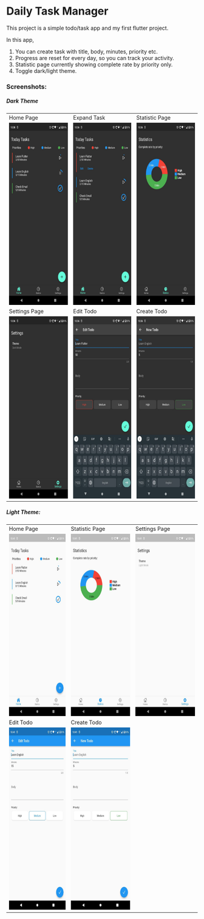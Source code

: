 # Daily Task Manager

This project is a simple todo/task app and my first flutter project.

In this app,
1. You can create task with title, body, minutes, priority etc.
2. Progress are reset for every day, so you can track your activity.
3. Statistic page currently showing complete rate by priority only.
4. Toggle dark/light theme.

### Screenshots:

##### Dark Theme
<table>
  <tr>
    <td>Home Page</td>
     <td>Expand Task</td>
     <td>Statistic Page</td>
  </tr>
  <tr>
    <td><img src="screenshots/todo_1.jpg" width=270 height=480></td>
    <td><img src="screenshots/todo_2.jpg" width=270 height=480></td>
    <td><img src="screenshots/todo_3.jpg" width=270 height=480></td>
  </tr>
  <tr>
    <td>Settings Page</td>
     <td>Edit Todo</td>
     <td>Create Todo</td>
  </tr>
  <tr>
    <td><img src="screenshots/todo_4.jpg" width=270 height=480></td>
    <td><img src="screenshots/todo_5.jpg" width=270 height=480></td>
    <td><img src="screenshots/todo_6.jpg" width=270 height=480></td>
  </tr>
 </table>

##### Light Theme:
<table>
  <tr>
    <td>Home Page</td>
     <td>Statistic Page</td>
     <td>Settings Page</td>
  </tr>
  <tr>
    <td><img src="screenshots/todo_7.jpg" width=270 height=480></td>
    <td><img src="screenshots/todo_8.jpg" width=270 height=480></td>
    <td><img src="screenshots/todo_9.jpg" width=270 height=480></td>
  </tr>
  <tr>
    <td>Edit Todo</td>
     <td>Create Todo</td>
  </tr>
  <tr>
    <td><img src="screenshots/todo_10.jpg" width=270 height=480></td>
    <td><img src="screenshots/todo_11.jpg" width=270 height=480></td>
  </tr>
 </table>